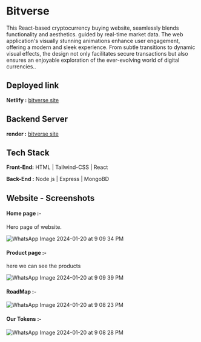 


# Bitverse
This React-based cryptocurrency buying website, seamlessly blends functionality and aesthetics. guided by real-time market data. The web application's visually stunning animations enhance user engagement, offering a modern and sleek experience. From subtle transitions to dynamic visual effects, the design not only facilitates secure transactions but also ensures an enjoyable exploration of the ever-evolving world of digital currencies.. 

## Deployed link
**Netlify  :**  [bitverse site](https://delightful-tapioca-0ecbc0.netlify.app/)

## Backend Server
**render  :**  [bitverse site](https://bituniverse.onrender.com)

## Tech Stack

**Front-End:** HTML | Tailwind-CSS | React

**Back-End :** Node js | Express | MongoBD



## Website - Screenshots


#### Home page :-

Hero page of website.


![WhatsApp Image 2024-01-20 at 9 09 34 PM](https://github.com/Venky8073/bitUniverse/assets/118984511/93b9495f-b1dd-4527-b4e5-6d482c627baf)



#### Product page  :-

here we can see the products



![WhatsApp Image 2024-01-20 at 9 09 39 PM](https://github.com/Venky8073/bitUniverse/assets/118984511/7c8d3a88-1c9c-45ad-936a-cc5750a15f7f)



#### RoadMap   :-



![WhatsApp Image 2024-01-20 at 9 08 23 PM](https://github.com/Venky8073/bitUniverse/assets/118984511/eba2bb5a-1cbc-4bfd-9b08-4e93537143de)


#### Our Tokens :-


![WhatsApp Image 2024-01-20 at 9 08 28 PM](https://github.com/Venky8073/bitUniverse/assets/118984511/9e9778e6-efa9-411e-8a08-3a56c5177a22)

